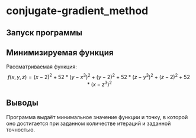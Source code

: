 # conjugate-gradient_method
## Запуск программы







## Минимизируемая функция

Рассматриваемая функция: 
$$f(x, y, z) =  (x - 2)^2 + 52*(y - x^3)^2 + (y - 2)^2 + 52*(z - y^3)^2 + (z - 2)^2 + 52*(x - z^3)^2   $$ 

## Выводы 
Программа выдаёт минимальное значение функции и точку, в которой оно достигается при заданном количестве итераций и заданной точностью.
